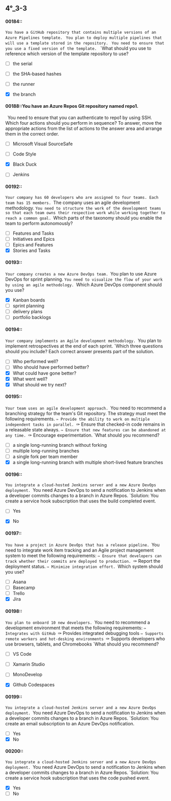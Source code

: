 

##   4°_3-3

#### 00184::
`You have a GitHub repository that contains multiple versions of an Azure Pipelines template.
`
`You plan to deploy multiple pipelines that will use a template stored in the repository.
`
`You need to ensure that you use a fixed version of the template.
`
`What should you use to reference which version of the template repository to use?

- [ ] the serial
- [ ] the SHA-based hashes
- [ ] the runner
- [x] the branch




#### 00188::You have an Azure Repos Git repository named repo1.
`
`You need to ensure that you can authenticate to repo1 by using SSH.
`
`Which four actions should you perform in sequence? To answer, move the appropriate actions from the list of actions to the answer area and arrange them in the correct order.

- [ ] Microsoft Visual SourceSafe
- [ ] Code Style
- [x] Black Duck
- [ ] Jenkins






#### 00192::
`Your company has 60 developers who are assigned to four teams. Each team has 15 members.
`The company uses an agile development methodology.
`You need to structure the work of the development teams so that each team owns their respective work while working together to reach a common goal.
`Which parts of the taxonomy should you enable the team to perform autonomously?


- [ ] Features and Tasks
- [ ] Initiatives and Epics
- [ ] Epics and Features
- [x] Stories and Tasks

#### 00193::
`Your company creates a new Azure DevOps team.
`You plan to use Azure DevOps for sprint planning.
`You need to visualize the flow of your work by using an agile methodology.
`Which Azure DevOps component should you use?

- [x] Kanban boards
- [ ] sprint planning
- [ ] delivery plans
- [ ] portfolio backlogs

#### 00194::
`Your company implements an Agile development methodology.
`You plan to implement retrospectives at the end of each sprint.
`Which three questions should you include? Each correct answer presents part of the solution.

- [ ] Who performed well?
- [ ] Who should have performed better?
- [x] What could have gone better?
- [x] What went well?
- [x] What should we try next?

#### 00195::
`Your team uses an agile development approach.
`You need to recommend a branching strategy for the team's Git repository. The strategy must meet the following requirements.
`✑ Provide the ability to work on multiple independent tasks in parallel.
`✑ Ensure that checked-in code remains in a releasable state always.
`✑ Ensure that new features can be abandoned at any time.
`✑ Encourage experimentation.
`What should you recommend?

- [ ] a single long-running branch without forking
- [ ] multiple long-running branches
- [ ] a single fork per team member
- [x] a single long-running branch with multiple short-lived feature branches

#### 00196::
`You integrate a cloud-hosted Jenkins server and a new Azure DevOps deployment.
`You need Azure DevOps to send a notification to Jenkins when a developer commits changes to a branch in Azure Repos.
`Solution: You create a service hook subscription that uses the build completed event.

- [ ] Yes
- [x] No



#### 00197::
`You have a project in Azure DevOps that has a release pipeline.
 `You need to integrate work item tracking and an Agile project management system to meet the following  requirements:
 `✑ Ensure that developers can track whether their commits are deployed to production.
 `✑ Report the deployment status.
 `✑ Minimize integration effort.
 `Which system should you use?

- [ ] Asana
- [ ] Basecamp
- [ ] Trello
- [x] Jira

#### 00198::
`You plan to onboard 10 new developers.
`You need to recommend a development environment that meets the following requirements:
`✑ Integrates with GitHub
`✑ Provides integrated debugging tools
`✑ Supports remote workers and hot-desking environments
`✑ Supports developers who use browsers, tablets, and Chromebooks
`What should you recommend?

- [ ] VS Code
- [ ] Xamarin Studio
- [ ] MonoDevelop
- [x] Github Codespaces


#### 00199::
`You integrate a cloud-hosted Jenkins server and a new Azure DevOps deployment.
`You need Azure DevOps to send a notification to Jenkins when a developer commits changes to a branch in Azure Repos.
`Solution: You create an email subscription to an Azure DevOps notification.

- [ ] Yes
- [x] No

#### 00200::
`You integrate a cloud-hosted Jenkins server and a new Azure DevOps deployment.
`You need Azure DevOps to send a notification to Jenkins when a developer commits changes to a branch in Azure Repos.
`Solution: You create a service hook subscription that uses the code pushed event.

- [x] Yes
- [ ] No

